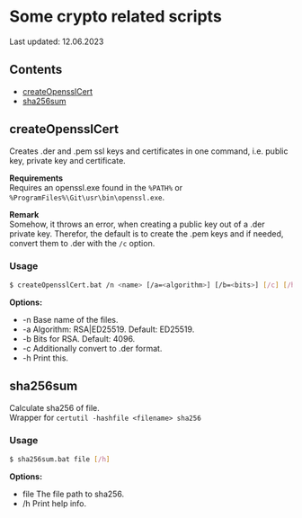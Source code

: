 # Some crypto related scripts
Last updated: 12.06.2023  

## Contents
- [createOpensslCert](#createopensslcert)
- [sha256sum](#sha256sum)




## createOpensslCert
Creates .der and .pem ssl keys and certificates in one command, i.e. public key, private key and certificate.

**Requirements**  
Requires an openssl.exe found in the `%PATH%` or `%ProgramFiles%\Git\usr\bin\openssl.exe`.

**Remark**  
Somehow, it throws an error, when creating a public key out of a .der private key.
Therefor, the default is to create the .pem keys and if needed, convert them to .der with the `/c` option.


### Usage
```bash
$ createOpensslCert.bat /n <name> [/a=<algorithm>] [/b=<bits>] [/c] [/h]
```
**Options:**  
* -n Base name of the files.
* -a Algorithm: RSA|ED25519. Default: ED25519.
* -b Bits for RSA. Default: 4096.
* -c Additionally convert to .der format.
* -h Print this.



## sha256sum
Calculate sha256 of file.  
Wrapper for `certutil -hashfile <filename> sha256`

### Usage
```bash
$ sha256sum.bat file [/h]
```
**Options:**  
* file The file path to sha256.
* /h Print help info.
